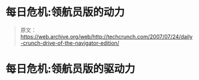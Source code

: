 # 每日危机:领航员版的动力

> 原文：<https://web.archive.org/web/http://techcrunch.com/2007/07/24/daily-crunch-drive-of-the-navigator-edition/>

# 每日危机:领航员版的驱动力